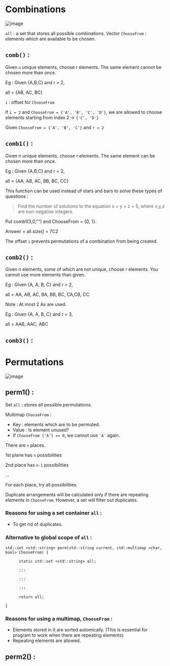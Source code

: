 # Combinations 
![image](https://user-images.githubusercontent.com/65414576/152682473-6429be73-e592-42f2-9199-72bd811494cc.png)

`all` : a set that stores all possible combinations. 
Vector `ChooseFrom` : elements which are available to be chosen.

## `comb()` :
Given `n` unique elements, choose r elements. The same element cannot be chosen more than once.

Eg : Given {A,B,C} and r = 2,

all = {AB, AC, BC}

`i` : offset for `ChooseFrom`

If `i = 2` and `ChooseFrom = {'A', 'B', 'C', 'D'}`, we are allowed to choose elements starting from index 2 -> `{'C', 'D'}`

Given  `ChooseFrom = {'A', 'B', 'C'}` and `r = 2`

## `comb1()` :

Given n unique elements, choose r elements. The same element can be chosen more than once.

Eg : Given {A,B,C} and r = 2, 

all = {AA, AB, AC, BB, BC, CC}

This function can be used instead of stars and bars to solve these types of questions :

>Find the number of solutions to the equation x + y + z = 5, where x,y,z are non-negative integers.

Put comb1(3,0,"") and ChooseFrom = {0, 1}.

Answer = all.size() = 7C2  

The offset `i` prevents permutations of a combination from being created.

## `comb2()` :
Given n elements, some of which are not unique, choose r elements. You cannot use more elements than given. 

Eg : Given {A, A, B, C} and r = 2,

all = AA, AB, AC, BA, BB, BC, CA,CB, CC 

Note : At most 2 As are used.
	
Eg : Given {A, A, B, C} and r = 3,

all = AAB, AAC, ABC 

## `comb3()` :


# Permutations 
![image](https://user-images.githubusercontent.com/65414576/152680821-783bb8dd-16d9-4e30-91dc-889c82437283.png)

## perm1() :
Set `all` : stores all possible permutations. 

Multimap `ChooseFrom` : 
- Key : elements which are to be permuted.
- Value : Is element unused?
- If `ChooseFrom ['A'] == 0`, we cannot use `'A'` again.


There are `n` places.

1st plane has `n` possibilities

2nd place has `n-1` possibilities

...

For each place, try all possibilities.

Duplicate arrangements will be calculated only if there are repeating elements in `ChooseFrom`. However, a set will filter out duplicates.


### Reasons for using a set container `all` :
  
- To get rid of duplicates.

### Alternative to global scope of `all` :

```
std::set <std::string> perm(std::string current, std::multimap <char, bool> ChooseFrom) {

      static std::set <std::string> all;
  
      :::
      
      :::
    
      :::
    
      return all;
  
}
```

### Reasons for using a multimap, `ChooseFrom` :
- Elements stored in it are sorted automically. (This is essential for program to work when there are repeating elements)
- Repeating elements are allowed.

## perm2() :
